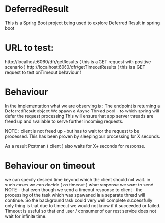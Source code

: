 # DeferredResult
This is a Spring Boot project being used to explore Deferred Result in spring boot

# URL to test:
  http://localhost:6060/dfr/getResults   				( this is a GET request with positive scenario ) 
  http://localhost:6060/dfr/getTimeoutResults			( this is a GET request to test onTimeout behaviour )
  

# Behaviour
In the implementation what we are observing is :
The endpoint is returning a DeferredResult object 
We spawn a Async Thread pool - to which spring will defer the request processing 
This will ensure that app server threads are freed up and available to serve further incoming requests.

NOTE : client is not freed up - but has to wait for the request to be processed.
This has been proven by sleeping our processing for X seconds.

As a result Postman ( client ) also waits for X+ seconds for response.

# Behaviour on timeout 
we can specify desired time beyond which the client should not wait.
in such cases we can decide ( on timeout ) what response we want to send .
NOTE - that even though we send a timeout response to client - the processing of the task which was spawaned in a separate thread will continue.
So the background task could very well complete successfully only thing is that due to timeout we would not know if it succeeded or failed.
Timeout is useful so that end user / consumer of our rest service does not wait for infinite time.

